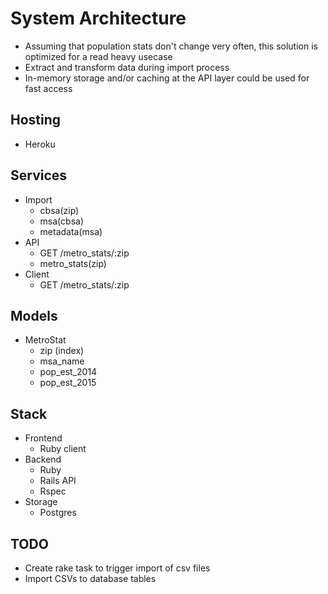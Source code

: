 # System Architecture

* Assuming that population stats don't change very often, this solution is optimized for a read heavy usecase
* Extract and transform data during import process
* In-memory storage and/or caching at the API layer could be used for fast access

## Hosting

* Heroku

## Services

* Import
  * cbsa(zip)
  * msa(cbsa)
  * metadata(msa)
* API
  * GET /metro_stats/:zip
  * metro_stats(zip)
* Client
  * GET /metro_stats/:zip

## Models

* MetroStat
  * zip (index)
  * msa_name
  * pop_est_2014
  * pop_est_2015

## Stack

* Frontend
  * Ruby client
* Backend
  * Ruby
  * Rails API
  * Rspec
* Storage
  * Postgres

## TODO

* Create rake task to trigger import of csv files
* Import CSVs to database tables
